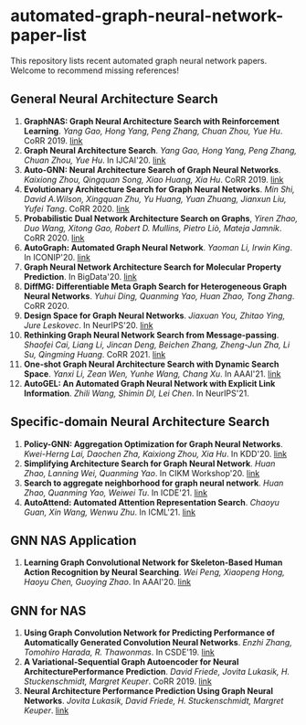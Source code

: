 # automated-graph-neural-network-paper-list 
This repository lists recent automated graph neural network papers.
Welcome to recommend missing references!

## General Neural Architecture Search
1. **GraphNAS: Graph Neural Architecture Search with Reinforcement Learning**. *Yang Gao, Hong Yang, Peng Zhang, Chuan Zhou, Yue Hu*. CoRR 2019. [link](https://arxiv.org/pdf/1904.09981.pdf)
2. **Graph Neural Architecture Search**. *Yang Gao, Hong Yang, Peng Zhang, Chuan Zhou, Yue Hu*. In IJCAI'20. [link](https://www.ijcai.org/proceedings/2020/0195.pdf)
3. **Auto-GNN: Neural Architecture Search of Graph Neural Networks**. *Kaixiong Zhou, Qingquan Song, Xiao Huang, Xia Hu*. CoRR 2019. [link](https://arxiv.org/pdf/1909.03184.pdf)
4. **Evolutionary Architecture Search for Graph Neural Networks**. *Min Shi, David A.Wilson, Xingquan Zhu, Yu Huang, Yuan Zhuang, Jianxun Liu, Yufei Tang*. CoRR 2020. [link](https://arxiv.org/pdf/2009.10199.pdf)
5. **Probabilistic Dual Network Architecture Search on Graphs**, *Yiren Zhao, Duo Wang, Xitong Gao, Robert D. Mullins, Pietro Liò, Mateja Jamnik*. CoRR 2020. [link](https://arxiv.org/pdf/2003.09676.pdf)
6. **AutoGraph: Automated Graph Neural Network**. *Yaoman Li, Irwin King*. In ICONIP'20. [link](https://arxiv.org/pdf/2011.11288.pdf)
7. **Graph Neural Network Architecture Search for Molecular Property Prediction**. In BigData'20. [link](https://arxiv.org/pdf/2008.12187.pdf)
8. **DiffMG: Differentiable Meta Graph Search for Heterogeneous Graph Neural Networks**. *Yuhui Ding, Quanming Yao, Huan Zhao, Tong Zhang*. CoRR 2020.
9. **Design Space for Graph Neural Networks**. *Jiaxuan You, Zhitao Ying, Jure Leskovec*. In NeurIPS'20. [link](https://proceedings.neurips.cc/paper/2020/file/c5c3d4fe6b2cc463c7d7ecba17cc9de7-Paper.pdf)
10. **Rethinking Graph Neural Network Search from Message-passing**. *Shaofei Cai, Liang Li, Jincan Deng, Beichen Zhang, Zheng-Jun Zha, Li Su, Qingming Huang*. CoRR 2021. [link](https://arxiv.org/pdf/2103.14282.pdf)
11. **One-shot Graph Neural Architecture Search with Dynamic Search Space**. *Yanxi Li, Zean Wen, Yunhe Wang, Chang Xu*. In AAAI'21. [link](https://ojs.aaai.org/index.php/AAAI/article/view/17033)
12. **AutoGEL: An Automated Graph Neural Network with Explicit Link Information**. *Zhili Wang, Shimin DI, Lei Chen*. In NeurIPS'21.

## Specific-domain Neural Architecture Search
1. **Policy-GNN: Aggregation Optimization for Graph Neural Networks**. *Kwei-Herng Lai, Daochen Zha, Kaixiong Zhou, Xia Hu*. In KDD'20. [link](https://dl.acm.org/doi/pdf/10.1145/3394486.3403088)
2. **Simplifying Architecture Search for Graph Neural Network**. *Huan Zhao, Lanning Wei, Quanming Yao*. In CIKM Workshop'20. [link](http://ceur-ws.org/Vol-2699/paper08.pdf)
3. **Search to aggregate neighborhood for graph neural network**. *Huan Zhao, Quanming Yao, Weiwei Tu*. In ICDE'21. [link](https://arxiv.org/pdf/2104.06608.pdf)
4. **AutoAttend: Automated Attention Representation Search**. *Chaoyu Guan, Xin Wang, Wenwu Zhu*. In ICML'21. [link](http://proceedings.mlr.press/v139/guan21a/guan21a.pdf)

## GNN NAS Application
1. **Learning Graph Convolutional Network for Skeleton-Based Human Action Recognition by Neural Searching**. *Wei Peng, Xiaopeng Hong, Haoyu Chen, Guoying Zhao*. In AAAI'20. [link](https://ojs.aaai.org/index.php/AAAI/article/view/5652/5508)

## GNN for NAS
1. **Using Graph Convolution Network for Predicting Performance of Automatically Generated Convolution Neural Networks**. *Enzhi Zhang, Tomohiro Harada, R. Thawonmas*. In CSDE'19. [link](https://ieeexplore.ieee.org/document/9162354)
2. **A Variational-Sequential Graph Autoencoder for Neural ArchitecturePerformance Prediction**. *David Friede, Jovita Lukasik, H. Stuckenschmidt, Margret Keuper*. CoRR 2019. [link](https://arxiv.org/pdf/1912.05317.pdf)
3. **Neural Architecture Performance Prediction Using Graph Neural Networks**. *Jovita Lukasik, David Friede, H. Stuckenschmidt, Margret Keuper*. [link](https://arxiv.org/pdf/2010.10024.pdf)
